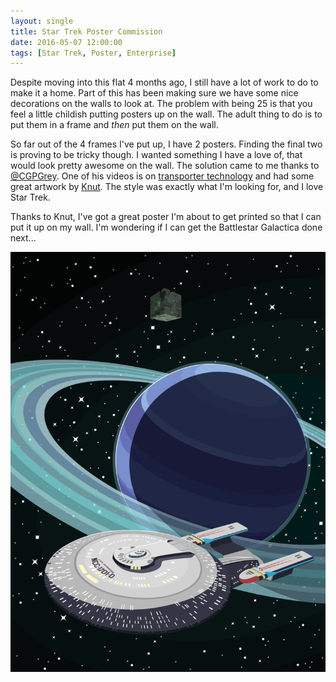 ```yaml
---
layout: single
title: Star Trek Poster Commission
date: 2016-05-07 12:00:00
tags: [Star Trek, Poster, Enterprise]
---
```


Despite moving into this flat 4 months ago, I still have a lot of work to do to
make it a home. Part of this has been making sure we have some nice decorations
on the walls to look at. The problem with being 25 is that you feel a little
childish putting posters up on the wall. The adult thing to do is to put them in
a frame and *then* put them on the wall. 

So far out of the 4 frames I've put up, I have 2 posters. Finding the final two
is proving to be tricky though. I wanted something I have a love of, that would
look pretty awesome on the wall. The solution came to me thanks to
[@CGPGrey](https://twitter.com/cgpgrey). One of his videos is on [transporter
technology](https://www.youtube.com/watch?v=nQHBAdShgYI) and had some great
artwork by [Knut](http://kittyninjafish.deviantart.com/). The style was exactly
what I'm looking for, and I love Star Trek. 

Thanks to Knut, I've got a great poster I'm about to get printed so that I can
put it up on my wall. I'm wondering if I can get the Battlestar Galactica done
next... 

![USS Enterprise (NCC-1701-D)](/images/posts/2016-05-07-StarTrekPoster.png)
